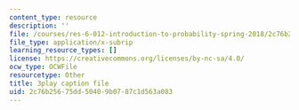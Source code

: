 ```yaml
---
content_type: resource
description: ''
file: /courses/res-6-012-introduction-to-probability-spring-2018/2c76b25675dd50409b0787c1d563a083_zM39sZL9oGE.vtt
file_type: application/x-subrip
learning_resource_types: []
license: https://creativecommons.org/licenses/by-nc-sa/4.0/
ocw_type: OCWFile
resourcetype: Other
title: 3play caption file
uid: 2c76b256-75dd-5040-9b07-87c1d563a083
---
```


